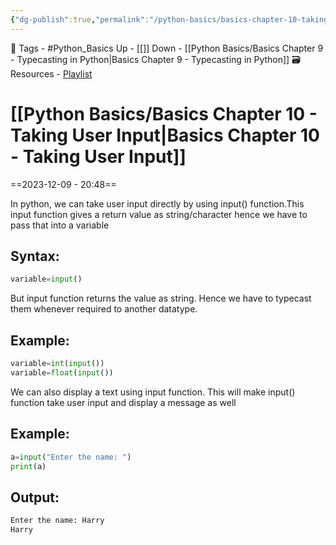 ```yaml
---
{"dg-publish":true,"permalink":"/python-basics/basics-chapter-10-taking-user-input/","noteIcon":""}
---
```


🧶 Tags - #Python_Basics 
Up - [[]]
Down - [[Python Basics/Basics Chapter 9 - Typecasting in Python\|Basics Chapter 9 - Typecasting in Python]]
🗃 Resources - [Playlist](https://www.youtube.com/playlist?list=PLu0W_9lII9agwh1XjRt242xIpHhPT2llg)
# [[Python Basics/Basics Chapter 10 - Taking User Input\|Basics Chapter 10 - Taking User Input]]
==2023-12-09 - 20:48==

In python, we can take user input directly by using input() function.This input function gives a return value as string/character hence we have to pass that into a variable
## Syntax:
```python
variable=input()
```
But input function returns the value as string. Hence we have to typecast them whenever required to another datatype.
## Example:
```python
variable=int(input())
variable=float(input())
```
We can also display a text using input function. This will make input() function take user input and display a message as well
## Example:
```python
a=input("Enter the name: ")
print(a)
```
## Output:
```python
Enter the name: Harry
Harry
```